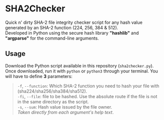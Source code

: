 # SHA2Checker
Quick n' dirty SHA-2 file integrity checker script for any hash value generated by an SHA-2 function (224, 256, 384 &amp; 512).  
Developed in Python using the secure hash library **"hashlib"** and **"argparse"** for the command-line arguments.  
## Usage
Download the Python script available in this repository (`sha2checker.py`). Once downloaded, run it with `python` or `python3` through your terminal. You will have to define **3** parameters:  
>`-f`, `--function`: Which SHA-2 function you need to hash your file with (sha224/sha256/sha384/sha512).  
>`-fi`, `--file`: file to be hashed. Use the absolute route if the file is not in the same directory as the script.  
>`-s`, `--sum`: Hash value issued by the file owner.  
>*Taken directly from each argument's help text*.  

